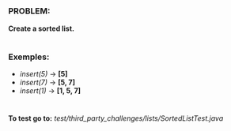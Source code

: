 #

<h3>PROBLEM:</h3>

**Create a sorted list.**
#

<h3>Exemples:</h3>

- _insert(5)_ → **[5]**
- _insert(7)_ → **[5, 7]**
- _insert(1)_ → **[1, 5, 7]**

#

**To test go to:** _test/third_party_challenges/lists/SortedListTest.java_
